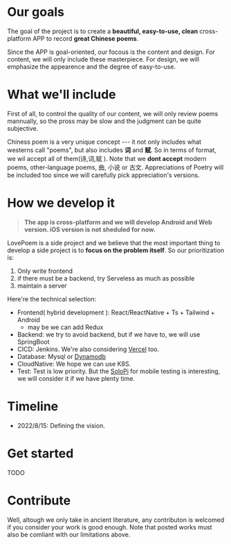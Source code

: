 # Our goals

The goal of the project is to create a **beautiful, easy-to-use, clean** cross-platform APP to record **great Chinese poems**. 

Since the APP is goal-oriented, our focous is the content and design. For content, we will only include these masterpiece. For design, we will emphasize the appearence and the degree of easy-to-use.





# What we'll include

First of all, to control the quality of our content, we will only review poems mannually, so the pross may be  slow and the judgment can be quite subjective. 

Chiness poem is a very unique concept --- it not only includes what westerns call "poems", but also includes **词** and **赋**. So in terms of format, we wil accept all of them(诗,词,赋 ). Note that we **dont accept** modern poems, other-language poems, 曲, 小说 or 古文. Appreciations of Poetry will be included too since we will carefully pick appreciation's versions.

# How we develop it

> **The app is cross-platform and we will develop Android and Web version. iOS version is not sheduled for now.**

LovePoem is a side project and we believe that the most important thing to develop a side project is to **focus on the problem itself**. So our prioritization is:

1. Only write frontend
2. if there must be a backend, try Serveless as much as possible
3. maintain a server



Here're the technical selection:

* Frontend( hybrid development ): React/ReactNative + Ts + Tailwind + Android
  * may be we can add Redux
* Backend: we try to avoid backend, but if we have to, we will use SpringBoot
* CICD: Jenkins. We're also considering [Vercel](https://vercel.com/) too.
* Database: Mysql or [Dynamodb](https://aws.amazon.com/cn/dynamodb)
* CloudNative: We hope we can use K8S.
* Test: Test is low priority. But the [SoloPi](https://github.com/alipay/SoloPi) for mobile testing is interesting, we will consider it if we have plenty time.





# Timeline

* 2022/8/15: Defining the vision.

# Get started

TODO

# Contribute

Well, altough we only take in ancient literature, any contributon is welcomed if you consider your work is good enough. Note that posted works must also be comliant with our limitations above.
